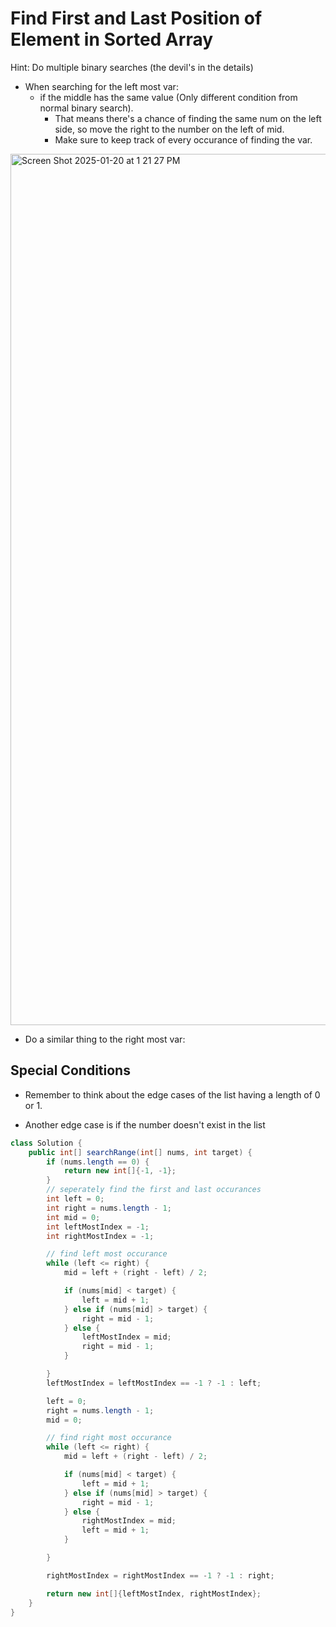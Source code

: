 # Find First and Last Position of Element in Sorted Array

Hint: Do multiple binary searches (the devil's in the details)

- When searching for the left most var:
  - if the middle has the same value (Only different condition from normal binary search).
      - That means there's a chance of finding the same num on the left side, so move the right to the number on the left of mid.
      - Make sure to keep track of every occurance of finding the var.

    
<img width="1394" alt="Screen Shot 2025-01-20 at 1 21 27 PM" src="https://github.com/user-attachments/assets/2903e5e4-503f-496d-b29c-2125f96ecbaf" />

- Do a similar thing to the right most var:


## Special Conditions

- Remember to think about the edge cases of the list having a length of 0 or 1.

- Another edge case is if the number doesn't exist in the list


``` java 
class Solution {
    public int[] searchRange(int[] nums, int target) {
        if (nums.length == 0) {
            return new int[]{-1, -1};
        }
        // seperately find the first and last occurances
        int left = 0;
        int right = nums.length - 1;
        int mid = 0;
        int leftMostIndex = -1;
        int rightMostIndex = -1;

        // find left most occurance
        while (left <= right) {
            mid = left + (right - left) / 2;

            if (nums[mid] < target) {
                left = mid + 1;
            } else if (nums[mid] > target) {
                right = mid - 1;
            } else {
                leftMostIndex = mid;
                right = mid - 1;
            }

        }
        leftMostIndex = leftMostIndex == -1 ? -1 : left;

        left = 0;
        right = nums.length - 1;
        mid = 0;

        // find right most occurance
        while (left <= right) {
            mid = left + (right - left) / 2;

            if (nums[mid] < target) {
                left = mid + 1;
            } else if (nums[mid] > target) {
                right = mid - 1;
            } else {
                rightMostIndex = mid;
                left = mid + 1;
            }

        }

        rightMostIndex = rightMostIndex == -1 ? -1 : right;

        return new int[]{leftMostIndex, rightMostIndex};
    }
}
